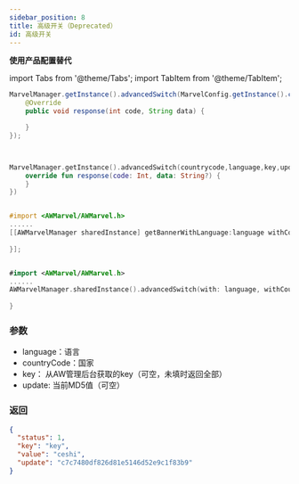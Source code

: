 ```yaml
---
sidebar_position: 8
title: 高级开关（Deprecated）
id: 高级开关
---
```


**使用产品配置替代**

import Tabs from '@theme/Tabs';
import TabItem from '@theme/TabItem';

<Tabs>
  <TabItem value="Java" label="Java" default>

```Java
MarvelManager.getInstance().advancedSwitch(MarvelConfig.getInstance().countryCode, MarvelConfig.getInstance().language, switchKeyET.getText().toString(), updateET.getText().toString(),  new AWHttpOriginalCallback() {
    @Override
    public void response(int code, String data) {

    }
});
```
  </TabItem>
  <TabItem value="Kotlin" label="Kotlin">

```Kotlin


MarvelManager.getInstance().advancedSwitch(countrycode,language,key,update,object : AWHttpOriginalCallback{
    override fun response(code: Int, data: String?) {
    }
})
```
  </TabItem>
  <TabItem value="Objective-C" label="Objective-C">

```Objective-C 

#import <AWMarvel/AWMarvel.h>
......
[[AWMarvelManager sharedInstance] getBannerWithLanguage:language withCountryCode:countryCode withPhrase:phrase withUpdate:update withAbcodes:abcodes withEffectiveFilter:effectiveFilter withTimezoneOffset:timezoneOffset withCompletion:^(NSInteger result, NSString * _Nonnull errorMsg, NSDictionary * _Nullable data) {
            
}];
```
  </TabItem>
  <TabItem value="Swift" label="Swift">

```Swift

#import <AWMarvel/AWMarvel.h>
......
AWMarvelManager.sharedInstance().advancedSwitch(with: language, withCountryCode: countryCode, withKey: key, withUpdate: update){ result, errorMsg, data in
    
}
```
  </TabItem>
</Tabs>

### 参数
- language：语言
- countryCode：国家
- key： 从AW管理后台获取的key（可空，未填时返回全部）
- update: 当前MD5值（可空）

### 返回
```Json
{
  "status": 1,
  "key": "key",
  "value": "ceshi",
  "update": "c7c7480df826d81e5146d52e9c1f83b9"
}

```